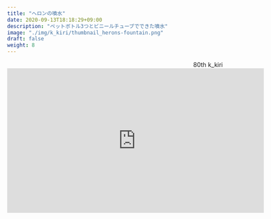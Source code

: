 ```yaml
---
title: "ヘロンの噴水"
date: 2020-09-13T18:18:29+09:00
description: "ペットボトル3つとビニールチューブでできた噴水"
image: "./img/k_kiri/thumbnail_herons-fountain.png"
draft: false
weight: 8
---
```


<div align="right">80th k_kiri</div>

<iframe width="600" height="338" src="https://www.youtube.com/embed/TYzH-0FD7UA" frameborder="0" allow="accelerometer; autoplay; encrypted-media; gyroscope; picture-in-picture" allowfullscreen></iframe>
